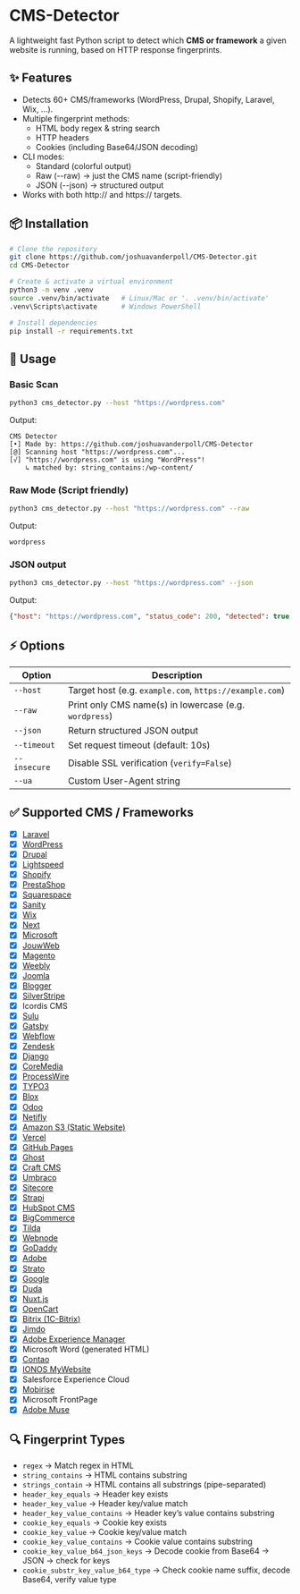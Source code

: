 # CMS-Detector
A lightweight fast Python script to detect which **CMS or framework** a given website is running, based on HTTP response fingerprints.

## ✨ Features
- Detects 60+ CMS/frameworks (WordPress, Drupal, Shopify, Laravel, Wix, …).
- Multiple fingerprint methods:
    - HTML body regex & string search
    - HTTP headers
    - Cookies (including Base64/JSON decoding)
- CLI modes:
    - Standard (colorful output)
    - Raw (--raw) → just the CMS name (script-friendly)
    - JSON (--json) → structured output
- Works with both http:// and https:// targets.

## 📦 Installation
```bash
# Clone the repository
git clone https://github.com/joshuavanderpoll/CMS-Detector.git
cd CMS-Detector

# Create & activate a virtual environment
python3 -m venv .venv
source .venv/bin/activate   # Linux/Mac or '. .venv/bin/activate'
.venv\Scripts\activate      # Windows PowerShell

# Install dependencies
pip install -r requirements.txt
```

## 🚀 Usage

### Basic Scan
```bash
python3 cms_detector.py --host "https://wordpress.com"
```

Output:
```
CMS Detector
[•] Made by: https://github.com/joshuavanderpoll/CMS-Detector
[@] Scanning host "https://wordpress.com"...
[√] "https://wordpress.com" is using "WordPress"!
    ↳ matched by: string_contains:/wp-content/
```

### Raw Mode (Script friendly)
```bash
python3 cms_detector.py --host "https://wordpress.com" --raw
```

Output:
```
wordpress
```

### JSON output
```bash
python3 cms_detector.py --host "https://wordpress.com" --json
```

Output:
```json
{"host": "https://wordpress.com", "status_code": 200, "detected": true, "matches": [{"name": "WordPress", "matched_by": ["string_contains:/wp-content/"]}], "timing_ms": 192, "redirects": 0}
```

## ⚡ Options
| Option       | Description                                             |
| ------------ | ------------------------------------------------------- |
| `--host`     | Target host (e.g. `example.com`, `https://example.com`) |
| `--raw`      | Print only CMS name(s) in lowercase (e.g. `wordpress`)  |
| `--json`     | Return structured JSON output                           |
| `--timeout`  | Set request timeout (default: 10s)                      |
| `--insecure` | Disable SSL verification (`verify=False`)               |
| `--ua`       | Custom User-Agent string                                |

## ✅ Supported CMS / Frameworks
- [x] [Laravel](https://laravel.com/)
- [x] [WordPress](https://wordpress.com/)
- [x] [Drupal](https://www.drupal.org/)
- [x] [Lightspeed](https://www.lightspeedhq.nl/)
- [x] [Shopify](https://www.shopify.com/)
- [x] [PrestaShop](https://www.prestashop.com/)
- [x] [Squarespace](https://www.squarespace.com/)
- [x] [Sanity](https://www.sanity.io/)
- [x] [Wix](https://wix.com/)
- [x] [Next](https://nextjs.org/)
- [x] [Microsoft](https://dotnet.microsoft.com/en-us/apps/aspnet)
- [x] [JouwWeb](https://jouwweb.nl/)
- [x] [Magento](https://magento.com/)
- [x] [Weebly](https://www.weebly.com/)
- [x] [Joomla](https://www.joomla.org/)
- [x] [Blogger](https://www.blogger.com/)
- [x] [SilverStripe](https://www.silverstripe.org/)
- [x] Icordis CMS
- [x] [Sulu](https://sulu.io/)
- [x] [Gatsby](https://www.gatsbyjs.com/)
- [x] [Webflow](https://webflow.com/)
- [x] [Zendesk](https://www.zendesk.nl/)
- [x] [Django](https://www.djangoproject.com/)
- [x] [CoreMedia](https://www.coremedia.com/)
- [x] [ProcessWire](https://processwire.com/)
- [x] [TYPO3](https://typo3.org/)
- [x] [Blox](https://bloxcms.com/)
- [x] [Odoo](https://www.odoo.com/)
- [x] [Netifly](https://www.netlify.com/)
- [x] [Amazon S3 (Static Website)](https://aws.amazon.com/)
- [x] [Vercel](https://vercel.com/solutions/web-apps)
- [x] [GitHub Pages](https://docs.github.com/en/pages)
- [x] [Ghost](https://ghost.org/)
- [x] [Craft CMS](https://craftcms.com/)
- [x] [Umbraco](https://umbraco.com/)
- [x] [Sitecore](https://www.sitecore.com/)
- [x] [Strapi](https://strapi.io/)
- [x] [HubSpot CMS](https://www.hubspot.com/products/cms)
- [x] [BigCommerce](https://www.bigcommerce.nl/)
- [x] [Tilda](https://tilda.cc/)
- [x] [Webnode](https://www.webnode.com/)
- [x] [GoDaddy](https://www.godaddy.com/)
- [x] [Adobe](https://www.adobe.com/products/dreamweaver.html)
- [x] [Strato](https://strato.nl/)
- [x] [Google](https://sites.google.com/)
- [x] [Duda](https://www.duda.co/)
- [x] [Nuxt.js](https://nuxt.com/)
- [x] [OpenCart](https://www.opencart.com/)
- [x] [Bitrix (1C-Bitrix)](https://www.1c-bitrix.ru/)
- [x] [Jimdo](https://www.jimdo.com/)
- [x] [Adobe Experience Manager](https://business.adobe.com/products/experience-manager/adobe-experience-manager.html)
- [x] Microsoft Word (generated HTML)
- [x] [Contao](https://contao.org/)
- [x] [IONOS MyWebsite](https://www.ionos.com/websites/website-builder)
- [x] Salesforce Experience Cloud
- [x] [Mobirise](https://mobirise.com/)
- [x] Microsoft FrontPage
- [x] [Adobe Muse](https://www.adobe.com/wam/muse.html)

## 🔍 Fingerprint Types
- `regex` → Match regex in HTML
- `string_contains` → HTML contains substring
- `strings_contain` → HTML contains all substrings (pipe-separated)
- `header_key_equals` → Header key exists
- `header_key_value` → Header key/value match
- `header_key_value_contains` → Header key’s value contains substring
- `cookie_key_equals` → Cookie key exists
- `cookie_key_value` → Cookie key/value match
- `cookie_key_value_contains` → Cookie value contains substring
- `cookie_key_value_b64_json_keys` → Decode cookie from Base64 → JSON → check for keys
- `cookie_substr_key_value_b64_type` → Check cookie name suffix, decode Base64, verify value type